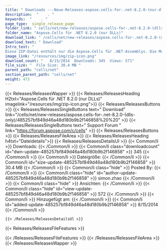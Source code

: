 ```yaml
---
title: " Downloads ---Neue-Releases-aspose.cells-for-.net-8.2.0-(nur-dlls) . "
description:  "    . " 
keywords:  "    . " 
page_type:  single_release_page
folder_link: " cells/net/new-releases/aspose.cells-for-.net-8.2.0-(dlls-only)/"
folder_name: "Aspose.Cells für .NET 8.2.0 (nur DLLs)"
download_link: " /cells/net/new-releases/aspose.cells-for-.net-8.2.0-(dlls-only)/485257bf849d46a48d180b9b2f146858"
download_text: " Download"
Intro_text: " 
Diese ZIP-Datei enthält nur die Aspose.Cells für .NET-Assemblys. Die Montage..."
image_link: "/resources/img/zip-icon.png"
download_count: "   8/15/2014  Downloads: 345  Views: 571"
file_size: "  File Size: 30.4 MB "
parent_path: "cells/net"
section_parent_path: "cells/net"
weight: 473
---
```


{{< Releases/ReleasesWapper >}}
  {{< Releases/ReleasesHeading H2txt="Aspose.Cells für .NET 8.2.0 (nur DLLs)" imagelink="/resources/img/zip-icon.png">}}
  {{< Releases/ReleasesButtons >}}
    {{< Releases/ReleasesSingleButtons text=" Download" link="/cells/net/new-releases/aspose.cells-for-.net-8.2.0-(dlls-only)/485257bf849d46a48d180b9b2f146858%20%20" >}}
    {{< Releases/ReleasesSingleButtons text=" Support Forum " link="https://forum.aspose.com/c/cells" >}}
  {{< Releases/ReleasesButtons >}}
  {{< Releases/ReleasesFileArea >}}
    {{< Releases/ReleasesHeading h4txt="Dateidetails">}}
    {{< Releases/ReleasesDetailsUl >}}
            {{< Common/li >}} Downloads: {{< /Common/li >}}
      {{< Common/li class="downloadcount" id="dwn-update-485257bf849d46a48d180b9b2f146858" >}} 345 {{< /Common/li >}}
      {{< Common/li >}} Dateigröße: {{< /Common/li >}}
      {{< Common/li id="size-update-485257bf849d46a48d180b9b2f146858" >}} 30.4 MB {{< /Common/li >}} 
      {{< Common/li  class="hide" >}} Posted By: {{< /Common/li >}} 
      {{< Common/li class="hide" id="author-update-485257bf849d46a48d180b9b2f146858" >}} simon.zhao {{< /Common/li >}}
      {{< Common/li class="hide" >}} Ansichten: {{< /Common/li >}}
      {{< Common/li class="hide" id="view-update-485257bf849d46a48d180b9b2f146858" >}} 572 {{< /Common/li >}}
      {{< Common/li >}} Hinzugefügt am: {{< /Common/li >}}
      {{< Common/li id="added-update-485257bf849d46a48d180b9b2f146858" >}} 8/15/2014 {{< /Common/li >}} 

    {{< /Releases/ReleasesDetailsUl >}}

  {{< Releases/ReleasesFileFeatures >}}
      
  {{< /Releases/ReleasesFileFeatures >}}
 {{< /Releases/ReleasesFileArea >}}
{{< /Releases/ReleasesWapper >}}



